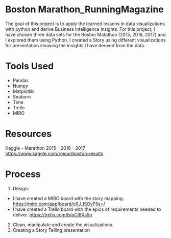 # Boston Marathon_RunningMagazine
The goal of this project is to apply the learned lessons in data visualizations with python and derive Business Intelligence insights. For this project, I have chosen three data sets for the Boston Matathon (2015, 2016, 2017) and I explored them using Python. I created a Story using different visualizations for presentation showing the insights I have derived from the data.

# Tools Used
* Pandas
* Numpy
* Matplotlib
* Seaborn
* Time
* Trello 
* MIRO 

# Resources
Kaggle - Marathon 2015 - 2016 - 2017
https://www.kaggle.com/rojour/boston-results 

# Process
1. Design: 
  * I have created a MIRO board with the story mapping. https://miro.com/app/board/o9J_lSOyF5s=/
  * I have created a Trello board with the epics of requirements needed to deliver. https://trello.com/b/pCI8Xs5n 
2. Clean, manipulate and create the visualizations. 
3. Creating a Story Telling presentation

